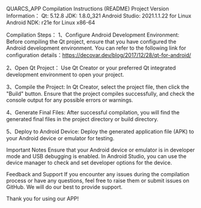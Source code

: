 QUARCS_APP Compilation Instructions (README)
Project Version Information：
Qt: 5.12.8
JDK: 1.8.0_321
Android Studio: 2021.1.1.22 for Linux
Android NDK: r21e for Linux x86-64

Compilation Steps：
1、Configure Android Development Environment:
Before compiling the Qt project, ensure that you have configured the Android development environment.  You can refer to the following link for configuration details：https://decovar.dev/blog/2017/12/28/qt-for-android/

2、Open Qt Project：
Use Qt Creator or your preferred Qt integrated development environment to open your project.

3、Compile the Project:
In Qt Creator, select the project file, then click the "Build" button.  Ensure that the project compiles successfully, and check the console output for any possible errors or warnings.

4、Generate Final Files:
After successful compilation, you will find the generated final files in the project directory or build directory.

5、Deploy to Android Device:
Deploy the generated application file (APK) to your Android device or emulator for testing.

Important Notes
Ensure that your Android device or emulator is in developer mode and USB debugging is enabled.
In Android Studio, you can use the device manager to check and set developer options for the device.

Feedback and Support
If you encounter any issues during the compilation process or have any questions, feel free to raise them or submit issues on GitHub.  We will do our best to provide support.

Thank you for using our APP!
